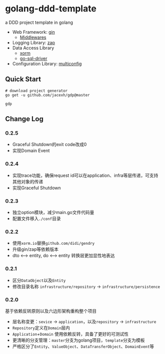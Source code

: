 # golang-ddd-template
a DDD project template in golang

- Web Framework: [gin](https://github.com/gin-gonic/gin)
    * [Middlewares](https://github.com/jacexh/goutil/gin-middleware)
- Logging Library: [zap](https://github.com/uber-go/zap)
- Data Access Library
    * [xorm](https://xorm.io/)
    * [go-sql-driver](https://github.com/go-sql-driver/mysql)
- Configuration Library: [multiconfig](https://github.com/jacexh/multiconfig)

## Quick Start

```
# download project generator
go get -u github.com/jacexh/gdp@master

gdp
```

## Change Log

### 0.2.5

- Graceful Shutdown的exit code改成0
- 实现Domain Event

### 0.2.4

- 实现trace功能，确保request id可以在application、infra等层传递，可支持其他对象的传递
- 实现Graceful Shutdown

### 0.2.3

- 独立option模块，减少main.go文件代码量
- 配置文件移入`./conf`目录

### 0.2.2

- 使用`xorm.io`替换`github.com/didi/gendry`
- 升级gin/zap等依赖版本
- dto <--> entity, do <--> entity 转换层更加显性地表达

### 0.2.1

- 区分`DataObject`以及`Entity`
- 修改目录名称 `infrastructure/repository` -> `infrastructure/persistence`

### 0.2.0

基于依赖反转原则以及六边形架构重构整个项目

- 层名称变更：`sevice` -> `application`，以及`repository` -> `infrastructure`
- `Repository`定义在`Domain`层内
- `Application`+`Domain` 使用依赖反转，具备了更好的可测试性
- 更清晰的分支管理：`master`分支为golang项目，`template`分支为模板
- 严格区分了`Entity`、`ValueObject`、`DataTransferObject`、`DomainEvent`等
